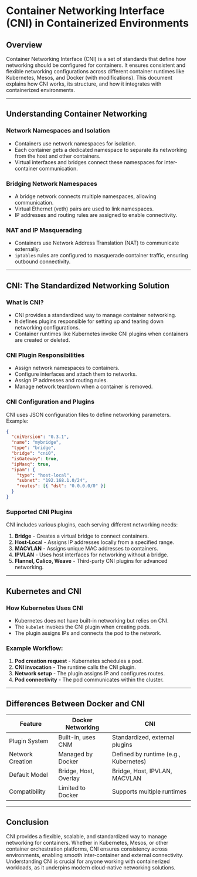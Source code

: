 # Container Networking Interface (CNI) in Containerized Environments

## Overview

Container Networking Interface (CNI) is a set of standards that define how networking should be configured for containers. It ensures consistent and flexible networking configurations across different container runtimes like Kubernetes, Mesos, and Docker (with modifications). This document explains how CNI works, its structure, and how it integrates with containerized environments.

---

## Understanding Container Networking

### Network Namespaces and Isolation
- Containers use network namespaces for isolation.
- Each container gets a dedicated namespace to separate its networking from the host and other containers.
- Virtual interfaces and bridges connect these namespaces for inter-container communication.

### Bridging Network Namespaces
- A bridge network connects multiple namespaces, allowing communication.
- Virtual Ethernet (veth) pairs are used to link namespaces.
- IP addresses and routing rules are assigned to enable connectivity.

### NAT and IP Masquerading
- Containers use Network Address Translation (NAT) to communicate externally.
- `iptables` rules are configured to masquerade container traffic, ensuring outbound connectivity.

---

## CNI: The Standardized Networking Solution

### What is CNI?
- CNI provides a standardized way to manage container networking.
- It defines plugins responsible for setting up and tearing down networking configurations.
- Container runtimes like Kubernetes invoke CNI plugins when containers are created or deleted.

### CNI Plugin Responsibilities
- Assign network namespaces to containers.
- Configure interfaces and attach them to networks.
- Assign IP addresses and routing rules.
- Manage network teardown when a container is removed.

### CNI Configuration and Plugins
CNI uses JSON configuration files to define networking parameters. Example:

```json
{
  "cniVersion": "0.3.1",
  "name": "mybridge",
  "type": "bridge",
  "bridge": "cni0",
  "isGateway": true,
  "ipMasq": true,
  "ipam": {
    "type": "host-local",
    "subnet": "192.168.1.0/24",
    "routes": [{ "dst": "0.0.0.0/0" }]
  }
}
```

### Supported CNI Plugins
CNI includes various plugins, each serving different networking needs:
1. **Bridge** - Creates a virtual bridge to connect containers.
2. **Host-Local** - Assigns IP addresses locally from a specified range.
3. **MACVLAN** - Assigns unique MAC addresses to containers.
4. **IPVLAN** - Uses host interfaces for networking without a bridge.
5. **Flannel, Calico, Weave** - Third-party CNI plugins for advanced networking.

---

## Kubernetes and CNI

### How Kubernetes Uses CNI
- Kubernetes does not have built-in networking but relies on CNI.
- The `kubelet` invokes the CNI plugin when creating pods.
- The plugin assigns IPs and connects the pod to the network.

### Example Workflow:
1. **Pod creation request** - Kubernetes schedules a pod.
2. **CNI invocation** - The runtime calls the CNI plugin.
3. **Network setup** - The plugin assigns IP and configures routes.
4. **Pod connectivity** - The pod communicates within the cluster.

---

## Differences Between Docker and CNI

| Feature           | Docker Networking        | CNI |
|------------------|------------------------|-----|
| Plugin System   | Built-in, uses CNM      | Standardized, external plugins |
| Network Creation | Managed by Docker      | Defined by runtime (e.g., Kubernetes) |
| Default Model   | Bridge, Host, Overlay   | Bridge, Host, IPVLAN, MACVLAN |
| Compatibility   | Limited to Docker      | Supports multiple runtimes |

---

## Conclusion

CNI provides a flexible, scalable, and standardized way to manage networking for containers. Whether in Kubernetes, Mesos, or other container orchestration platforms, CNI ensures consistency across environments, enabling smooth inter-container and external connectivity. Understanding CNI is crucial for anyone working with containerized workloads, as it underpins modern cloud-native networking solutions.

